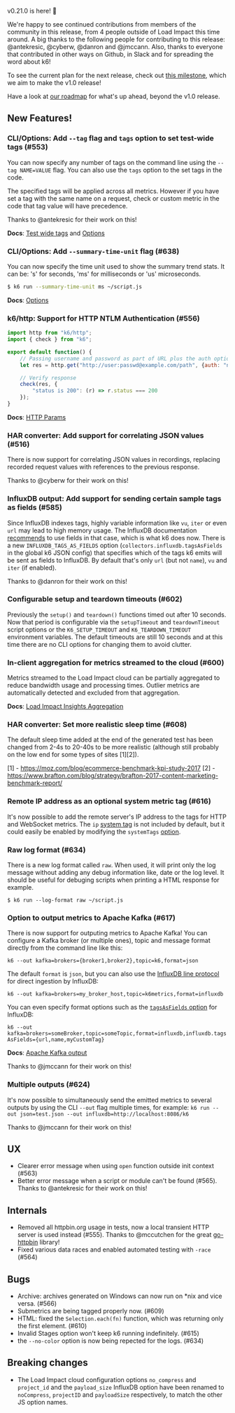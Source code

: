 v0.21.0 is here! :tada:

We're happy to see continued contributions from members of the community in this release, from 4 people outside of Load Impact this time around. A big thanks to the following people for contributing to this release: @antekresic, @cyberw, @danron and @jmccann. Also, thanks to everyone that contributed in other ways on Github, in Slack and for spreading the word about k6!

To see the current plan for the next release, check out [this milestone](https://github.com/loadimpact/k6/milestone/4), which we aim to make the v1.0 release!

Have a look at [our roadmap](https://github.com/loadimpact/k6/wiki/Roadmap) for what's up ahead, beyond the v1.0 release.

## New Features!

### CLI/Options: Add `--tag` flag and `tags` option to set test-wide tags (#553)

You can now specify any number of tags on the command line using the `--tag NAME=VALUE` flag. You can also use the `tags` option to the set tags in the code.

The specified tags will be applied across all metrics. However if you have set a tag with the same name on a request, check or custom metric in the code that tag value will have precedence.

Thanks to @antekresic for their work on this!

**Docs**: [Test wide tags](https://docs.k6.io/v1.0/docs/tags-and-groups#section-test-wide-tags) and [Options](https://docs.k6.io/v1.0/docs/options#section-available-options)

### CLI/Options: Add `--summary-time-unit` flag (#638)

You can now specify the time unit used to show the summary trend stats. It can be: 's' for seconds, 'ms' for milliseconds or 'us' microseconds.

```bash
$ k6 run --summary-time-unit ms ~/script.js
```

**Docs**: [Options](https://docs.k6.io/v1.0/docs/options#section-available-options)

### k6/http: Support for HTTP NTLM Authentication (#556)

```js
import http from "k6/http";
import { check } from "k6";

export default function() {
    // Passing username and password as part of URL plus the auth option will authenticate using HTTP Digest authentication
    let res = http.get("http://user:passwd@example.com/path", {auth: "ntlm"});

    // Verify response
    check(res, {
        "status is 200": (r) => r.status === 200
    });
}
```

**Docs**: [HTTP Params](http://k6.readme.io/docs/params-k6http)

### HAR converter: Add support for correlating JSON values (#516)

There is now support for correlating JSON values in recordings, replacing recorded request values with references to the previous response.

Thanks to @cyberw for their work on this!

### InfluxDB output: Add support for sending certain sample tags as fields (#585)

Since InfluxDB indexes tags, highly variable information like `vu`, `iter` or even `url` may lead to high memory usage. The InfluxDB documentation [recommends](https://docs.influxdata.com/influxdb/v1.5/concepts/schema_and_data_layout/#encouraged-schema-design) to use fields in that case, which is what k6 does now. There is a new `INFLUXDB_TAGS_AS_FIELDS` option (`collectors.influxdb.tagsAsFields` in the global k6 JSON config) that specifies which of the tags k6 emits will be sent as fields to InfluxDB. By default that's only `url` (but not `name`), `vu` and `iter` (if enabled).

Thanks to @danron for their work on this!

### Configurable setup and teardown timeouts (#602)

Previously the `setup()` and `teardown()` functions timed out after 10 seconds. Now that period is configurable via the `setupTimeout` and `teardownTimeout` script options or the `K6_SETUP_TIMEOUT` and `K6_TEARDOWN_TIMEOUT` environment variables. The default timeouts are still 10 seconds and at this time there are no CLI options for changing them to avoid clutter.

### In-client aggregation for metrics streamed to the cloud (#600)

Metrics streamed to the Load Impact cloud can be partially aggregated to reduce bandwidth usage and processing times. Outlier metrics are automatically detected and excluded from that aggregation.

**Docs**: [Load Impact Insights Aggregation](https://docs.k6.io/docs/load-impact-insights#section-aggregation)

### HAR converter: Set more realistic sleep time (#608)

The default sleep time added at the end of the generated test has been changed from 2-4s to 20-40s to be more realistic (although still probably on the low end for some types of sites [1][2]).

[1] - https://moz.com/blog/ecommerce-benchmark-kpi-study-2017
[2] - https://www.brafton.com/blog/strategy/brafton-2017-content-marketing-benchmark-report/

### Remote IP address as an optional system metric tag (#616)

It's now possible to add the remote server's IP address to the tags for HTTP and WebSocket metrics. The `ip` [system tag](https://docs.k6.io/docs/tags-and-groups#section-system-tags) is not included by default, but it could easily be enabled by modifying the `systemTags` [option](https://docs.k6.io/docs/options).

### Raw log format (#634)
There is a new log format called `raw`. When used, it will print only the log message without adding any debug information like, date or the log level. It should be useful for debuging scripts when printing a HTML response for example.

```
$ k6 run --log-format raw ~/script.js
```

### Option to output metrics to Apache Kafka (#617)

There is now support for outputing metrics to Apache Kafka! You can configure a Kafka broker (or multiple ones), topic and message format directly from the command line like this:

`k6 --out kafka=brokers={broker1,broker2},topic=k6,format=json`

The default `format` is `json`, but you can also use the [InfluxDB line protocol](https://docs.influxdata.com/influxdb/v1.5/write_protocols/line_protocol_tutorial/) for direct ingestion by InfluxDB:

`k6 --out kafka=brokers=my_broker_host,topic=k6metrics,format=influxdb`

You can even specify format options such as the [`tagsAsFields` option](#influxdb-output-add-support-for-sending-certain-sample-tags-as-fields-585) for InfluxDB:

`k6 --out kafka=brokers=someBroker,topic=someTopic,format=influxdb,influxdb.tagsAsFields={url,name,myCustomTag}`

**Docs**: [Apache Kafka output](https://docs.k6.io/docs/results-output#section-apache-kafka-output)

Thanks to @jmccann for their work on this!


### Multiple outputs (#624)

It's now possible to simultaneously send the emitted metrics to several outputs by using the CLI `--out` flag multiple times, for example:
`k6 run --out json=test.json --out influxdb=http://localhost:8086/k6`

Thanks to @jmccann for their work on this!

## UX

* Clearer error message when using `open` function outside init context (#563)
* Better error message when a script or module can't be found (#565). Thanks to @antekresic for their work on this!

## Internals

* Removed all httpbin.org usage in tests, now a local transient HTTP server is used instead (#555). Thanks to @mccutchen for the great [go-httpbin](https://github.com/mccutchen/go-httpbin) library!
* Fixed various data races and enabled automated testing with `-race` (#564)

## Bugs
* Archive: archives generated on Windows can now run on *nix and vice versa. (#566)
* Submetrics are being tagged properly now. (#609)
* HTML: fixed the `Selection.each(fn)` function, which was returning only the first element. (#610)
* Invalid Stages option won't keep k6 running indefinitely. (#615)
* the `--no-color` option is now being repected for the logs. (#634)

## Breaking changes
* The Load Impact cloud configuration options `no_compress` and `project_id` and the `payload_size` InfluxDB option have been renamed to `noCompress`, `projectID` and `payloadSize` respectively, to match the other JS option names.
